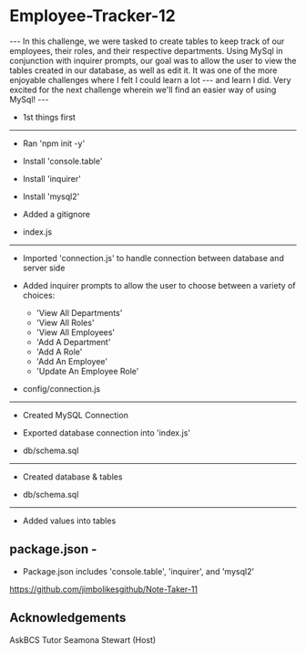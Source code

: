 # Employee-Tracker-12

--- In this challenge, we were tasked to create tables to keep track of our employees, their
roles, and their respective departments. Using MySql in conjunction with inquirer prompts, our
goal was to allow the user to view the tables created in our database, as well as edit it. It
was one of the more enjoyable challenges where I felt I could learn a lot --- and learn I did.
Very excited for the next challenge wherein we'll find an easier way of using MySql! ---

 - 1st things first
----------
* Ran 'npm init -y'
* Install 'console.table'
* Install 'inquirer'
* Install 'mysql2'

* Added a gitignore


 - index.js 
----------
* Imported 'connection.js' to handle connection between database and server side

* Added inquirer prompts to allow the user to choose between a variety of choices:

    - 'View All Departments'
    - 'View All Roles'
    - 'View All Employees'
    - 'Add A Department'
    - 'Add A Role'
    - 'Add An Employee'
    - 'Update An Employee Role'


 - config/connection.js
----------
* Created MySQL Connection 

* Exported database connection into 'index.js'


- db/schema.sql
----------
* Created database & tables


- db/schema.sql
----------
* Added values into tables


package.json - 
----------
* Package.json includes 'console.table', 'inquirer', and 'mysql2'

https://github.com/jimbolikesgithub/Note-Taker-11


Acknowledgements
----------------
AskBCS
Tutor
Seamona Stewart (Host)